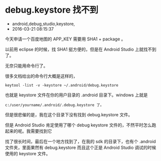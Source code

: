 # debug.keystore 找不到
- android,debug,studio,keystore,
- 2016-03-21 08:15:37


今天申请一个百度地图的 APP_KEY 需要用 SHA1 + package 。

以前用 eclipse 的时候，找 SHA1 挺方便的，但是在 Android Studio 上就找不到了。

无奈只能用命令行了。

很多文档给出的命令行大概是这样的，

    keytool -list -v -keystore ~/.android/debug.keystore

也就是 keystore 文件在你的用户目录的 .android 目录下。windows 上就是 

    c:/user/yourname/.android/.debug.keystore 了。

但是很悲催的是，我在这个目录下没有找到 debug.keystore 文件。

但是 Android Studio 肯定使用了哪个 debug keystore 文件的，不然平时怎么跑起来的呢。我需要找到它

找了很长时间，最后在一个地方找到了，在我的 sdk 的目录下，也有个 .android 文件夹，里面果然有 debug.keystore 而且这个正是 Android Studio 调试的时候使用的 keystore 文件。



